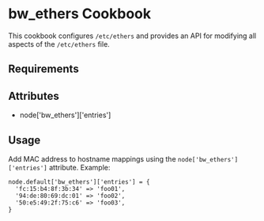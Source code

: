 bw_ethers Cookbook
====================
This cookbook configures `/etc/ethers` and provides an API for modifying all
aspects of the `/etc/ethers` file.

Requirements
------------

Attributes
----------
* node['bw_ethers']['entries']

Usage
-----
Add MAC address to hostname mappings using the `node['bw_ethers']['entries']`
attribute. Example:

    node.default['bw_ethers']['entries'] = {
      'fc:15:b4:8f:3b:34' => 'foo01',
      '94:de:80:69:dc:01' => 'foo02',
      '50:e5:49:2f:75:c6' => 'foo03',
    }

